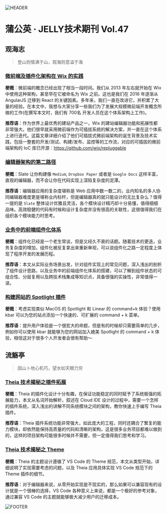 ![HEADER](https://img30.360buyimg.com/ling/jfs/t1/222662/31/6711/80231/61c1e7ceEecb54248/32799f32e0899804.png)

# 蒲公英 · JELLY技术期刊 Vol.47

## 观海志

> 登山则情满于山，观海则意溢于海

### [微前端及插件化架构在 Wix 的实践](http://3.cn/103-MFSHO)



**梗概**：微前端的概念已经出现了相当一段时间。我们从 2013 年左右就开始在 Wix 中使用这种架构，甚至早在它被命名为 Wix 之前。这也是我们在 2016 年逐渐从 AngularJS 迁移到 React 的关键因素。多年来，我们一直在改进它，并积累了大量的经验。在本文中，我想与大家分享一些我们为了发展大规模微前端开发概念所做的工作(在撰写本文时，我们有 700名 开发人员在这个体系架构上工作)。



**推荐语**：作为世界上最优秀的建站产品之一，Wix 的建站编辑器功能和拓展性都非常强大。他们很早就采用微前端作为可插拔系统的解决方案，并一直在这个体系上进行迭代。这篇文章详细介绍了他们可插拔式微前端架构的诞生背景及技术实践，包括一整套的开发/测试、构建/发布、监控等的工作流，对应的可插拔的微前端架构的 IoC 库已开源：https://github.com/wix/repluggable

### [编辑器架构的第二路径](http://3.cn/103M-FN4J)



**梗概**：Slate 让你构建像 `Medium`, `Dropbox Paper` 或者是 `Google Docs` 这样丰富，直观的编辑器，而不会让你在代码实现上深陷复杂度的泥潭。



**推荐语**：编辑器应用的复杂度堪称是 Web 应用中数一数二的，业内知名的多人协同编辑器难度更是堪称业内标杆，但是编辑器真的就只能设计的无比复杂么？值得一提的是 `Slate` 整体设计优雅且灵活，各个模块设计精巧却十分易懂，值得细细品味。高效稳健的代码有时候和设计复杂度并没有很高的关联性，这很值得我们在组织各个模块能力时思考。

### [业务中的前端组件化体系](http://3.cn/1-03MFTBX)



**梗概**：组件化已经是一个老生常谈，但是又经久不衰的话题。随着技术的更迭，业务复杂度的增加，组件化被反复拿出来重新审视，可以说组件化之路一定程度上体现了程序开发的发展历程。



**推荐语**：本文从实际业务场景出发，针对组件实现上的常见问题，深入浅出的剖析了组件设计思路，以及业务中的前端组件化体系的搭建，可以了解到组件状态的可组合性、分层复用以及跨技术栈集成等知识点，具备很强的实操性，非常值得一读。

### [构建网站的 Spotlight 插件](http://3.cn/103-MFTai)



**梗概**：考虑实现类似 MacOS 的 Spotlight 和 Linear 的 command+k 体验？使用 kbar 可以为您的站点添加一个快速的、可扩展的 command + k 菜单。



**推荐语**：提升用户体验是一个很宏大的命题，但是有的时候却只需要简单的几步，例如你可以使用 kbar 就能够为您的网站加入媲美 Spotlight 的 command + k 体验，相信这对于很多个人开发者会很有帮助～

## 流觞亭

> 因山卜地心机巧，望水如天眼力穷

### [Theia 技术揭秘之插件拓展](http://3.cn/103MFR-KP)



**梗概**：Theia 的插件化设计十分有趣，在保证功能稳定的同时赋予了系统极强的拓展能力，本文从名词开始解析，叙述在 Cloud IDE 设计的过程中，需要一个怎样的插件系统，深入浅出的讲解不同系统模块之间的架构，教你快速上手编写 Theia 插件。



**推荐语**：Theia 插件系统功能非常强大，如此庞大的工程，同时还耦合了繁复的能力模块，却依然能保持高质量的代码和清晰的架构，这是很多业务项目都难以做到的，这样的项目架构可能很多时候并不需要，但一定值得我们思考和学习。

### [Theia 技术揭秘之 Theme](http://3.cn/103MFSr-i)



**梗概**：Theia 的主题设计遵循了 VS Code 的 Theme 规范，本文从类型开始，详细说明了实现需要考虑的问题，以及 Theia 应用具体实现 VS Code 规范下的 Theme 插件的细节。



**推荐语**：对于编辑器来说，从零开始实现是不现实的，那么如果可以兼容现有的设计就是一个很棒的选择，VS Code 各种意义上来说，都是一个极好的参考对象，通过兼容 VS Code 的主题就能够极大减少用户的迁移成本。

![FOOTER](https://img11.360buyimg.com/ling/jfs/t1/156651/28/14271/309634/60463f91E7afc1e75/aaf38867ca4f1514.jpg)